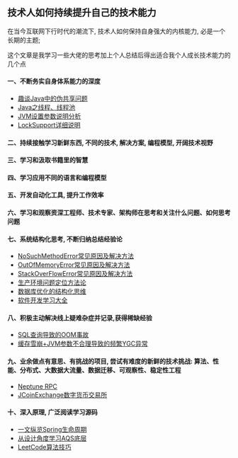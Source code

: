 ## 技术人如何持续提升自己的技术能力
在当今互联网下行时代的潮流下, 技术人如何保持自身强大的内核能力, 必是一个长期的主题; 

这个文章是我学习一些大佬的思考加上个人总结后得出适合我个人成长技术能力的几个点  


#### 一、不断务实自身体系能力的深度
- [趣谈Java中的伪共享问题](src/studys/006谈谈伪共享.md)
- [Java之线程、线程池](src/studys/005并发系列之线程、线程池.md)
- [JVM设置参数说明分析](src/studys/003JVM设置参数说明分析.md)
- [LockSupport详细说明](src/studys/009LockSupport详细说明.md)

#### 二、持续接触学习新鲜东西, 不同的技术, 解决方案, 编程模型, 开阔技术视野 

#### 三、学习和汲取书籍里的智慧

#### 四、学习应用不同的语言和编程模型

#### 五、开发自动化工具, 提升工作效率

#### 六、学习和观察资深工程师、技术专家、架构师在思考和关注什么问题、如何思考问题

#### 七、系统结构化思考, 不断归纳总结经验论  
- [NoSuchMethodError常见原因及解决方法](src/studys/011NoSuchMethodError%20常见原因及解决方法.md)
- [OutOfMemoryError常见原因及解决方法](src/studys/012OutOfMemoryError%20常见原因及解决方法.md)
- [StackOverFlowError常见原因及解决方法](src/studys/013StackOverFlowError%20常见原因及解决方法.md)
- [生产环境问题定位方法论](src/studys/007生产环境问题定位方法论.md)
- [数据库优化的结构化思维](src/studys/010数据库优化的结构化思维.md)
- [软件开发学习大全](src/studys/008软件开发学习大全.md)


#### 八、积极主动解决线上疑难杂症并记录,获得稀缺经验
- [SQL查询导致的OOM事故](src/experience/001一次线上OOM经验.md)
- [缓存雪崩+JVM参数不合理导致的频繁YGC异常](src/experience/002缓存雪崩及JVM参数不合理导致频繁YGC异常.md)


#### 九、业余做点有意思、有挑战的项目, 尝试有难度的新鲜的技术挑战: 算法、性能、分布式、大数据大流量、数据迁移、可观察性、稳定性工程
- [Neptune RPC](src/projects/NeptuneRPC.md)
- [JCoinExchange数字货币交易所](src/projects/JCoinExchange.md)

#### 十、深入原理, 广泛阅读学习源码
- [一文纵览Spring生命周期](src/sourcecode/Spring生命周期.md)
- [从设计角度学习AQS底层](src/sourcecode/从设计角度学习AQS.md)
- [LeetCode算法技巧](src/studys/004LeetCode算法技巧.md)










